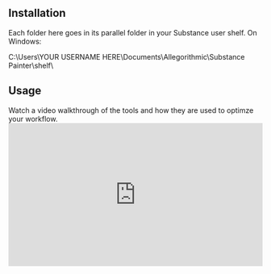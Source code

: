 <h2>Installation</h2>

Each folder here goes in its parallel folder in your Substance user shelf. On Windows:<p>

C:\Users\YOUR USERNAME HERE\Documents\Allegorithmic\Substance Painter\shelf\

<h2>Usage</h2>
Watch a video walkthrough of the tools and how they are used to optimze your workflow.


<div style="padding:56.25% 0 0 0;position:relative;"><iframe src="https://player.vimeo.com/video/469364354?h=089d22b5cd&amp;badge=0&amp;autopause=0&amp;player_id=0&amp;app_id=58479" frameborder="0" allow="autoplay; fullscreen; picture-in-picture" allowfullscreen style="position:absolute;top:0;left:0;width:100%;height:100%;" title="Substance Template (3 of 3)"></iframe></div><script src="https://player.vimeo.com/api/player.js"></script>

